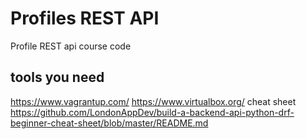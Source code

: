 # Profiles REST API

Profile REST api course code

## tools you need
https://www.vagrantup.com/
https://www.virtualbox.org/
cheat sheet https://github.com/LondonAppDev/build-a-backend-api-python-drf-beginner-cheat-sheet/blob/master/README.md